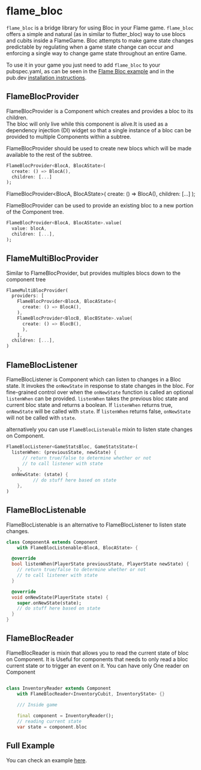 # flame_bloc

`flame_bloc` is a bridge library for using Bloc in your Flame game. `flame_bloc` offers a simple and
natural (as in similar to flutter_bloc) way to use blocs and cubits inside a FlameGame. Bloc
attempts to make game state changes predictable by regulating when a game state change can occur and
enforcing a single way to change game state throughout an entire Game.

To use it in your game you just need to add `flame_bloc` to your pubspec.yaml, as can be seen in the
[Flame Bloc example](https://github.com/flame-engine/flame/tree/main/packages/flame_bloc/example)
and in the pub.dev [installation instructions](https://pub.dev/packages/flame_bloc).


## FlameBlocProvider

FlameBlocProvider is a Component which creates and provides a bloc to its children.  
The bloc will only live while this component is alive.It is used as a dependency injection (DI)
widget so that a single instance of a bloc can be provided to multiple Components within a subtree.

FlameBlocProvider should be used to create new blocs which will be made available to the rest of the
subtree.

```dart
FlameBlocProvider<BlocA, BlocAState>(
  create: () => BlocA(),
  children: [...]
);
```

FlameBlocProvider<BlocA, BlocAState>(
    create: () => BlocA(),
    children: [...]
);


FlameBlocProvider can be used to provide an existing bloc to a new portion of the Component tree.

```dart
FlameBlocProvider<BlocA, BlocAState>.value(
  value: blocA,
  children: [...],
);
```


## FlameMultiBlocProvider

Similar to FlameBlocProvider, but provides multiples blocs down to the component tree

```dart
FlameMultiBlocProvider(
  providers: [
    FlameBlocProvider<BlocA, BlocAState>(
      create: () => BlocA(),
    ),
    FlameBlocProvider<BlocB, BlocBState>.value(
      create: () => BlocB(),
      ),
    ],
  children: [...],
)
```


## FlameBlocListener

FlameBlocListener is Component which can listen to changes in a Bloc state. It invokes
the `onNewState` in response to state changes in the bloc. For fine-grained control over when
the `onNewState` function is called an optional `listenWhen` can be provided. `listenWhen` takes the
previous bloc state and current bloc state and returns a boolean. If `listenWhen` returns
true, `onNewState` will be called with `state`. If `listenWhen` returns false, `onNewState` will not
be called with `state`.

alternatively you can use `FlameBlocListenable` mixin to listen state changes on Component.

```dart
FlameBlocListener<GameStatsBloc, GameStatsState>(
  listenWhen: (previousState, newState) {
      // return true/false to determine whether or not
      // to call listener with state
    },
  onNewState: (state) {
          // do stuff here based on state
    },
)
```


## FlameBlocListenable

FlameBlocListenable is an alternative to FlameBlocListener to listen state changes.

```dart
class ComponentA extends Component
    with FlameBlocListenable<BlocA, BlocAState> {

  @override
  bool listenWhen(PlayerState previousState, PlayerState newState) {
    // return true/false to determine whether or not
    // to call listener with state
  }

  @override
  void onNewState(PlayerState state) {
    super.onNewState(state);
    // do stuff here based on state
  }
}
```


## FlameBlocReader

FlameBlocReader is mixin that allows you to read the current state of bloc on Component. It is
Useful for components that needs to only read a bloc current state or to trigger an event on it. You
can have only One reader on Component


```dart

class InventoryReader extends Component
    with FlameBlocReader<InventoryCubit, InventoryState> {}

    /// Inside game
    
    final component = InventoryReader();
    // reading current state
    var state = component.bloc
```


## Full Example

You can check an example
[here](https://github.com/flame-engine/flame/tree/main/packages/flame_bloc/example).
